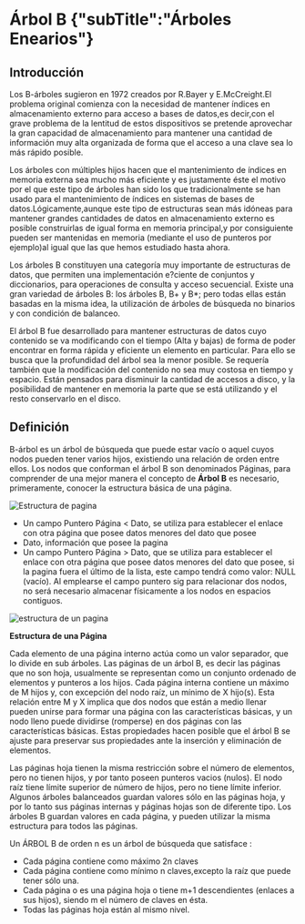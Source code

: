 # Árbol B {"subTitle":"Árboles Enearios"}

## Introducción

Los B-árboles sugieron en 1972 creados por R.Bayer y E.McCreight.El problema original comienza con la necesidad de mantener índices en almacenamiento externo para acceso a bases de datos,es decir,con el grave problema de la lentitud de estos dispositivos se pretende aprovechar la gran capacidad de almacenamiento para mantener una cantidad de información muy alta organizada de forma que el acceso a una clave sea lo más rápido posible.  
  
Los árboles con múltiples hijos hacen que el mantenimiento de índices en memoria externa sea mucho más eficiente y es justamente éste el motivo por el que este tipo de árboles han sido los que tradicionalmente se han usado para el mantenimiento de índices en sistemas de bases de datos.Lógicamente,aunque este tipo de estructuras sean más idóneas para mantener grandes cantidades de datos en almacenamiento externo es posible construirlas de igual forma en memoria principal,y por consiguiente pueden ser mantenidas en memoria (mediante el uso de punteros por ejemplo)al igual que las que hemos estudiado hasta ahora.  
  
Los árboles B constituyen una categoría muy importante de estructuras de datos, que permiten una implementación e?ciente de conjuntos y diccionarios, para operaciones de consulta y acceso secuencial. Existe una gran variedad de árboles B: los árboles B, B+ y B\*; pero todas ellas están basadas en la misma idea, la utilización de árboles de búsqueda no binarios y con condición de balanceo.  
  
El árbol B fue desarrollado para mantener estructuras de datos cuyo contenido se va modificando con el tiempo (Alta y bajas) de forma de poder encontrar en forma rápida y eficiente un elemento en particular. Para ello se busca que la profundidad del árbol sea la menor posible. Se requería también que la modificación del contenido no sea muy costosa en tiempo y espacio. Están pensados para disminuir la cantidad de accesos a disco, y la posibilidad de mantener en memoria la parte que se está utilizando y el resto conservarlo en el disco.

## Definición

B-árbol es un árbol de búsqueda que puede estar vacío o aquel cuyos nodos pueden tener varios hijos, existiendo una relación de orden entre ellos. Los nodos que conforman el árbol B son denominados Páginas, para comprender de una mejor manera el concepto de **Árbol B** es necesario, primeramente, conocer la estructura básica de una página.  
  

![Estructura de pagina](/assets/images/b-tree/arbolB_3.jpg)

*   Un campo Puntero Página < Dato, se utiliza para establecer el enlace con otra página que posee datos menores del dato que posee
*   Dato, información que posee la pagina
*   Un campo Puntero Página > Dato, que se utiliza para establecer el enlace con otra página que posee datos menores del dato que posee, si la pagina fuera el último de la lista, este campo tendrá como valor: NULL (vacío). Al emplearse el campo puntero sig para relacionar dos nodos, no será necesario almacenar físicamente a los nodos en espacios contiguos.

![estructura de un pagina](/assets/images/b-tree/arbolB_6.jpg)

  
  
**Estructura de una Página**  

Cada elemento de una página interno actúa como un valor separador, que lo divide en sub árboles. Las páginas de un árbol B, es decir las páginas que no son hoja, usualmente se representan como un conjunto ordenado de elementos y punteros a los hijos. Cada página interna contiene un máximo de M hijos y, con excepción del nodo raíz, un mínimo de X hijo(s). Esta relación entre M y X implica que dos nodos que están a medio llenar pueden unirse para formar una página con las características básicas, y un nodo lleno puede dividirse (romperse) en dos páginas con las características básicas. Estas propiedades hacen posible que el árbol B se ajuste para preservar sus propiedades ante la inserción y eliminación de elementos.  
  
Las páginas hoja tienen la misma restricción sobre el número de elementos, pero no tienen hijos, y por tanto poseen punteros vacios (nulos). El nodo raíz tiene límite superior de número de hijos, pero no tiene límite inferior. Algunos árboles balanceados guardan valores sólo en las páginas hoja, y por lo tanto sus páginas internas y páginas hojas son de diferente tipo. Los árboles B guardan valores en cada página, y pueden utilizar la misma estructura para todos las páginas.

Un ÁRBOL B de orden n es un árbol de búsqueda que satisface :

*   Cada página contiene como máximo 2n claves
*   Cada página contiene como mínimo n claves,excepto la raíz que puede tener sólo una.
*   Cada página o es una página hoja o tiene m+1 descendientes (enlaces a sus hijos), siendo m el número de claves en ésta.
*   Todas las páginas hoja están al mismo nivel.  